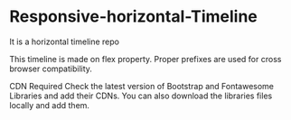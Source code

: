 # Responsive-horizontal-Timeline
It is a horizontal timeline repo

This timeline is made on flex property. Proper prefixes are used for cross browser compatibility.

CDN Required
  Check the latest version of Bootstrap and Fontawesome Libraries and add their CDNs. You can also download the libraries files locally and add them.
